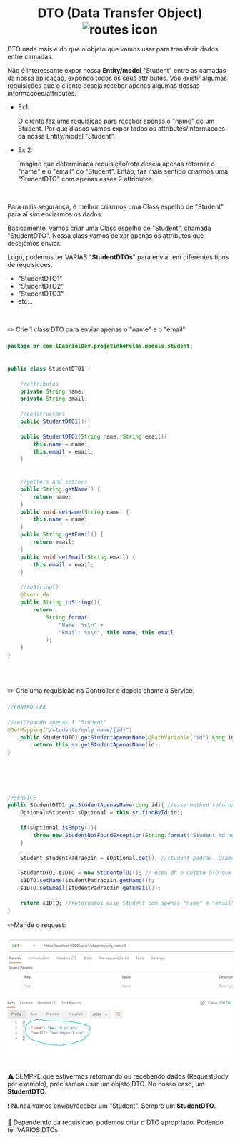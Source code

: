 <h1 align="center">
    DTO (Data Transfer Object)
    <img src="https://cdn-icons-png.flaticon.com/512/1449/1449375.png" alt="routes icon" width="90px" align="center">
</h1>

DTO nada mais é do que o objeto que vamos usar para transferir dados entre camadas.

Não é interessante expor nossa **Entity/model** "Student" entre as camadas da nossa aplicação, expondo todos os seus attributes. Vão existir algumas requisições que o cliente deseja receber apenas algumas dessas informacoes/attributes.

- Ex1:

    O cliente faz uma requisiçao para receber apenas o "name" de um Student. Por que diabos vamos expor todos os attributes/informacoes da nossa Entity/model "Student".

- Ex 2:

    Imagine que determinada requisição/rota deseja apenas retornar o "name" e o "email" do "Student". Então, faz mais sentido criarmos uma "StudentDTO" com apenas esses 2 attributes.

<br>

 Para mais segurança, é melhor criarmos uma Class espelho de "Student" para aí sim enviarmos os dados.


Basicamente, vamos criar uma Class espelho de "Student", chamada "StudentDTO". Nessa class vamos deixar apenas os attributes que desejamos enviar.


Logo, podemos ter VÁRIAS "**StudentDTOs**" para enviar em diferentes tipos de requisicoes.

- "StudentDTO1"
- "StudentDTO2"
- "StudentDTO3"
-  etc...


<br>


✏️ Crie 1 class DTO para enviar apenas o "name" e o "email"


```java
package br.com.lGabrielDev.projetinhoFelas.models.student;


public class StudentDTO1 {

    //attributes
    private String name;
    private String email;
    
    //constructors
    public StudentDTO1(){}

    public StudentDTO1(String name, String email){
        this.name = name;
        this.email = email;
    }


    //getters and setters
    public String getName() {
        return name;
    }
    public void setName(String name) {
        this.name = name;
    }
    public String getEmail() {
        return email;
    }
    public void setEmail(String email) {
        this.email = email;
    }

    //toString()
    @Override
    public String toString(){
        return
            String.format(
                "Name: %s\n" +
                "Email: %s\n", this.name, this.email
            );
    }    
}
```

<br>
<br>

✏️ Crie uma requisição na Controller e depois chame a Service.

```java
//CONTROLLER

//retornando apenas 1 "Student"
@GetMapping("/students/only_name/{id}")
    public StudentDTO1 getStudentApenasName(@PathVariable("id") Long id){ // vamos retornar para o cliente um StudentDTO com apenas 2 attributes
        return this.ss.getStudentApenasName(id);
}





//SERVICE
public StudentDTO1 getStudentApenasName(Long id){ //esse method retorna um "StudentDTO", ou seja, um Student com apenas 2 attributes, se ligou??
    Optional<Student> sOptional = this.sr.findById(id);

    if(sOptional.isEmpty()){
        throw new StudentNotFoundException(String.format("Student %d not found", id));
    }

    Student studentPadraozin = sOptional.get(); //student padrao. Usamos apenas para pegar dados do banco
    
    StudentDTO1 s1DTO = new StudentDTO1(); // essa eh o objeto DTO que vamos enviar. Dale!
    s1DTO.setName(studentPadraozin.getName());
    s1DTO.setEmail(studentPadraozin.getEmail());

    return s1DTO; //retornamos esse Student com apenas "name" e "email"
}
```

✏️Mande o request:

<img src="../imgs/dto_example.png" alt="http response example" width="700px">




<br>
<br>

⚠️ SEMPRE que estivermos retornando ou recebendo dados (RequestBody por exemplo), precisamos usar um objeto DTO. No nosso caso, um **StudentDTO**.

❗ Nunca vamos enviar/receber um "Student". Sempre um **StudentDTO**.

📖 Dependendo da requisicao, podemos criar o DTO apropriado. Podendo ter VÁRIOS DTOs.